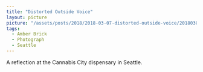 ```yaml
---
title: "Distorted Outside Voice"
layout: picture
picture: "/assets/posts/2018/2018-03-07-distorted-outside-voice/20180308_001248806_iOS.jpg"
tags:
  - Amber Brick
  - Photograph
  - Seattle
---
```

A reflection at the Cannabis City dispensary in Seattle.